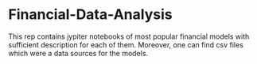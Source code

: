 # Financial-Data-Analysis

This rep contains jypiter notebooks of most popular financial models with sufficient description for each of them. 
Moreover, one can find csv files which were a data sources for the models.
